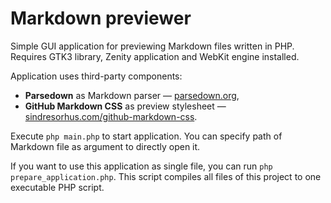 Markdown previewer
===

Simple GUI application for previewing Markdown files written in PHP. Requires GTK3 library, Zenity application and WebKit engine installed.

Application uses third-party components:

* **Parsedown** as Markdown parser — [parsedown.org](http://parsedown.org),
* **GitHub Markdown CSS** as preview stylesheet — [sindresorhus.com/github-markdown-css](http://sindresorhus.com/github-markdown-css).

Execute `php main.php` to start application. You can specify path of Markdown file as argument to directly open it.

If you want to use this application as single file, you can run `php prepare_application.php`. This script compiles all files of this project to one executable PHP script.